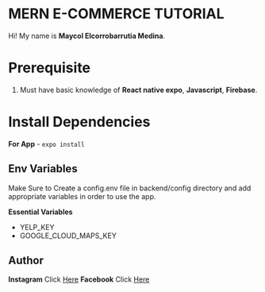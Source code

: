 # MERN E-COMMERCE TUTORIAL

Hi! My name is **Maycol Elcorrobarrutia Medina**.

# Prerequisite

1.  Must have basic knowledge of **React native expo**, **Javascript**, **Firebase**.

# Install Dependencies

**For App** - `expo install`

## Env Variables

Make Sure to Create a config.env file in backend/config directory and add appropriate variables in order to use the app.

**Essential Variables**

- YELP_KEY
- GOOGLE_CLOUD_MAPS_KEY

## Author

**Instagram** Click [Here](https://www.instagram.com/maycol0428)
**Facebook** Click [Here](https://www.facebook.com/maycolchristian.em)
